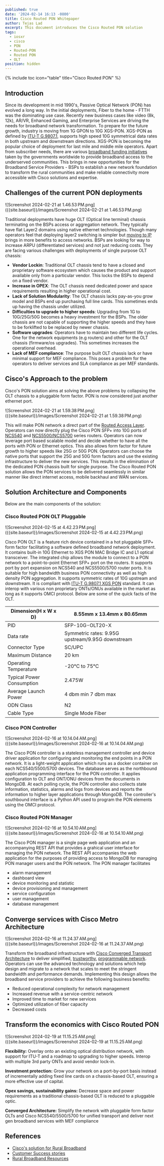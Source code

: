 ```yaml
---
published: true
date: '2024-02-14 16:13 -0800'
title: Cisco Routed PON Whitepaper
author: Tejas Lad
excerpt: This document introduces the Cisco Routed PON solution
tags:
  - iosxr
  - cisco
  - PON
  - Routed-PON
  - Routed PON
  - OLT
position: hidden
---
```

{% include toc icon="table" title="Cisco Routed PON" %}

## Introduction

Since its development in mid 1990's, Passive Optical Network (PON) has evolved a long way. In the initial deployments, Fiber to the home - FTTH was the dominating use case. Recently new business cases like video (8k, 12k), AR/VR, Enhanced Gaming, and Enterprise Services are driving the needs for broadband network transformation. To prepare for the future growth, industry is moving from 1G GPON to 10G XGS-PON. XGS-PON as defined by [ITU-T G.9807.1](https://www.itu.int/rec/T-REC-G.9807.1), supports high speed 10G symmetrical data rates in both upstream and downstream directions. XGS-PON is becoming the popular choice of deployment for last mile and middle mile operators. Apart from subscriber needs, there are various [broadband funding initiatives](https://www-author.cisco.com/content/en/us/solutions/service-provider/rural-broadband.html?wcmmode=disabled) taken by the governments worldwide to provide broadband access to the underserved communities. This brings in new opportunities for the Broadband Service Providers - BSPs to establish a new network foundation to transform the rural communities and make reliable connectivity more accessible with Cisco solutions and expertise.

## Challenges of the current PON deployments

![Screenshot 2024-02-21 at 1.46.53 PM.png]({{site.baseurl}}/images/Screenshot 2024-02-21 at 1.46.53 PM.png)

Traditional deployments have huge OLT (Optical line terminal) chassis terminating on the BSPs access or aggregation network. They typically have flat Layer2 domains using native ethernet technologies. Though many operators feel that deploying layer2 switching is simpler but [moving to IP](https://xrdocs.io/design/blogs/2023-11-15-routed-access-for-rural-broadband/) brings in more benefits to access networks. BSPs are looking for way to increase ARPU (differentiated services) and not just reducing costs. They are facing various challenges with deployments of single purpose OLT chassis:

- **Vendor Lockin**: Traditional OLT chassis tend to have a closed and proprietary software ecosystem which causes the product and support available only from a particular vendor. This locks the BSPs to depend on a fixed vendor.
- **Increase in OPEX**: The OLT chassis need dedicated power and space requirements resulting in higher operational cost.
- **Lack of Solution Modularity**: The OLT chassis lacks pay-as-you grow model and BSPs end up purchasing full line cards. This sometimes ends up having the chassis under utilized.  
- **Difficulties to upgrade to higher speeds**: Upgrading from 1G to 10G/25G/50G becomes a heavy investment for the BSPs. The older chassis are not capable of supporting the higher speeds and they have to be forklifted to be replaced by newer chassis.
- **Software upgrades**: Operators have to maintain two different life cycles. One for the network equipments (e.g routers) and other for the OLT chassis (firmware/os upgrades). This sometimes increases the operational overhead.
- **Lack of MEF compliance**: The purpose built OLT chassis lack or have minimal support for MEF compliance. This poses a problem for the operators to deliver services and SLA compliance as per MEF standards.


## Cisco's Approach to the problem

Cisco's PON solution aims at solving the above problems by collapsing the OLT chassis to a pluggable form factor. PON is now considered just another ethernet port.

![Screenshot 2024-02-21 at 1.59.38 PM.png]({{site.baseurl}}/images/Screenshot 2024-02-21 at 1.59.38 PM.png)

This will make PON network a direct part of the [Routed Access Layer](https://xrdocs.io/design/blogs/2023-11-15-routed-access-for-rural-broadband/). Operators can now directly plug the Cisco PON SFP+ into 10G ports of [NCS540](https://www.cisco.com/c/en/us/products/routers/network-convergence-system-540-series-routers/index.html) and [NCS5500/NCS5700](https://www.cisco.com/c/en/us/products/routers/network-convergence-system-5500-series/index.html) series routers. Operators can now leverage port based scalable model and decide whether to have all the ports with PON or Ethernet optics. This also allows form factor for future growth to higher speeds like 25G or 50G PON. Operators can choose the native ports that support the 25G and 50G form factors and use the existing infrastructure to deliver the new services. This results in the elimination of the dedicated PON chassis built for single purpose. The Cisco Routed PON solution allows the PON services to be delivered seamlessly in similar manner like direct internet access, mobile backhaul and WAN services.

## Solution Architecture and Components 

Below are the main components of the solution:


### Cisco Routed PON OLT Pluggable

![Screenshot 2024-02-15 at 4.42.23 PM.png]({{site.baseurl}}/images/Screenshot 2024-02-15 at 4.42.23 PM.png)


Cisco PON OLT is a feature rich device contained in a hot pluggable SFP+ form factor facilitating a software defined broadband network deployment. It contains built-in 10G Ethernet to XGS PON MAC Bridge IC and L1 optical transceiver. The integrated chip allows the module to connect to a PON network to a point-to-point Ethernet SFP+ port on the routers. It supports port by port expansion on NCS540 and NCS5500/5700 router ports. It is suitable for high bandwidth business PON connectivity as well as high density PON aggregation. It supports symmetric rates of 10G upstream and downstream. It is compliant with [ITU-T G.9807.1 XGS PON](https://www.itu.int/rec/T-REC-G.9807.1) standard. It can interop with various non proprietary ONTs/ONUs available in the market as long as it supports OMCI protocol. Below are some of the quick facts of the OLT.

| Dimension(H x W x D)      | 8.55mm x 13.4mm x 80.65mm                        |
|---------------------------|--------------------------------------------------|
| PID                       | SFP-10G-OLT20-X                                  |
| Data rate                 | Symmetric rates: 9.95G upstream/9.95G downstream |
| Connector Type            | SC/UPC                                           |
| Maximum Distance          | 20 km                                            |
| Operating Temperature     | -20°C to 75°C                                    |
| Typical Power Consumption | 2.475W                                           |
| Average Launch Power      | 4 dbm min 7 dbm max                              |
| ODN Class                 | N2                                               |
| Cable Type                | Single Mode Fiber                                |


### Cisco PON Controller

![Screenshot 2024-02-16 at 10.14.04 AM.png]({{site.baseurl}}/images/Screenshot 2024-02-16 at 10.14.04 AM.png)

The Cisco PON controller is a stateless management controller and device driver application for configuring and monitoring the end points in a PON network. It is a light-weight application which runs as a docker container on each NCS540/5500/5700 devices. The database serves as the northbound application programming interface for the PON controller. It applies configuration to OLT and ONT/ONU devices from the documents in MongoDB. At each polling cycle, the PON controller also collects state information, statistics, alarms and logs from devices and reports the information to higher layer applications through MongoDB. The controller's southbound interface is a Python API used to program the PON elements using the OMCI protocol. 

### Cisco Routed PON Manager

![Screenshot 2024-02-16 at 10.54.10 AM.png]({{site.baseurl}}/images/Screenshot 2024-02-16 at 10.54.10 AM.png)

The Cisco PON manager is a single page web application and an accompanying REST API that provides a grahical user interface for managing the PON network. The REST API accompanies the web application for the purposes of providing access to MongoDB for managing PON manager users and the PON network. The PON manager facilitates 
 - alarm management
 - dashboard view
 - device monitoring and statistic
 - device provisioning and management
 - service configuration
 - user management 
 - database management

## Converge services with Cisco Metro Architecture

![Screenshot 2024-02-16 at 11.24.37 AM.png]({{site.baseurl}}/images/Screenshot 2024-02-16 at 11.24.37 AM.png)

Transform the broadband infrastructure with [Cisco Converged Transport Architecture](https://www.cisco.com/c/en/us/solutions/service-provider/converged-sdn-transport.html) to deliver simplified, [trustworthy](https://www.cisco.com/c/en/us/about/trust-center/technology-built-in-security.html#~trustworthysolutionsfeatures), [programmable network](https://www.cisco.com/c/en/us/solutions/segment-routing.html#~segment-routing-basics). Operators can use the advanced technology and solutions which help design and migrate to a network that scales to meet the stringent bandwidth and performance demands. Implementing this design allows the broadband service providers to achieve the following business benefits: 

- Reduced operational complexity for network management
- Increased revenue with a service-centric network
- Improved time to market for new services
- Optimized utilization of fiber capacity
- Decreased costs


## Transform the economics with Cisco Routed PON

![Screenshot 2024-02-19 at 11.15.25 AM.png]({{site.baseurl}}/images/Screenshot 2024-02-19 at 11.15.25 AM.png)

**Flexibility:** Overlay onto an existing optical distribution network, with support for ITU-T and a roadmap to upgrading to higher speeds. Interop with multiple 3rd party ONTs and avoid vendor lock-in.

**Investment protection:** Grow your network on a port-by-port basis instead of incrementally adding fixed line cards on a chassis-based OLT, ensuring a more effective use of capital.

**Opex savings, sustainability gains:** Decrease space and power requirements as a traditional chassis-based OLT is reduced to a pluggable optic.

**Converged Architecture:** Simplify the network with pluggable form factor OLTs and Cisco NCS540/5500/5700 for unified transport and deliver next gen broadband services with MEF compliance

## References

- [Cisco's solution for Rural Broadband](https://www.cisco.com/c/en/us/solutions/service-provider/rural-broadband.html)
- [Customer Success stories](https://www.cisco.com/c/en/us/solutions/service-provider/rural-broadband.html#~customer-success)
- [Rural Broadband Resources](https://blogs.cisco.com/tag/rural-broadband)
